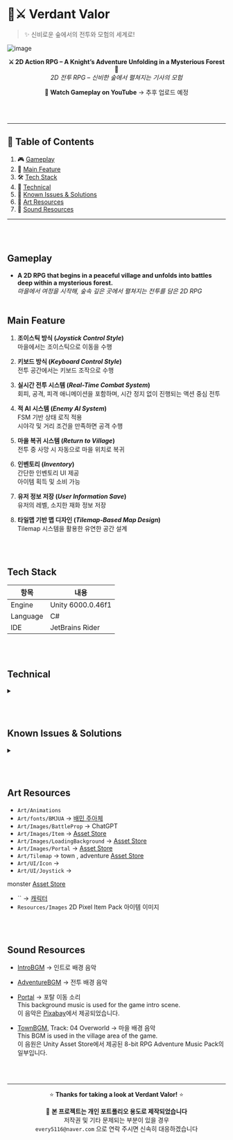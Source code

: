 # 🌿⚔️ Verdant Valor 
> ✨ 신비로운 숲에서의 전투와 모험의 세계로!

![image](https://github.com/user-attachments/assets/9bacff69-a94f-4ae6-a570-01383085a5fc)

<p align="center">
  <b>⚔️ 2D Action RPG – A Knight’s Adventure Unfolding in a Mysterious Forest 🌲</b> <br>
  <i>2D 전투 RPG – 신비한 숲에서 펼쳐지는 기사의 모험</i>
</p>

<p align="center">
    🎥 <b>Watch Gameplay on YouTube</b> → 추후 업로드 예정
</p>

<br><br>
<hr>

## 📑 Table of Contents

1. 🎮 [Gameplay](#gameplay)
2. 🧭 [Main Feature](#main-feature)
3. 🛠️ [Tech Stack](#tech-stack)
4. 🧪 [Technical](#technical)
5. 🐞 [Known Issues & Solutions](#known-issues--solutions)
6. 🎨 [Art Resources](#art-resources)
7. 🎵 [Sound Resources](#sound-resources)

<hr>
<br><br>

## Gameplay
- **A 2D RPG that begins in a peaceful village and unfolds into battles deep within a mysterious forest.**  
  _마을에서 여정을 시작해, 숲속 깊은 곳에서 펼쳐지는 전투를 담은 2D RPG_
<br><br>

## Main Feature
1.  **조이스틱 방식 (*Joystick Control Style*)**  
   마을에서는 조이스틱으로 이동을 수행

2. **키보드 방식 (*Keyboard Control Style*)**  
   전투 공간에서는 키보드 조작으로 수행

3. **실시간 전투 시스템 (*Real-Time Combat System*)**  
   회피, 공격, 피격 애니메이션을 포함하며, 시간 정지 없이 진행되는 액션 중심 전투

4. **적 AI 시스템 (*Enemy AI System*)**  
   FSM 기반 상태 로직 적용  
   시야각 및 거리 조건을 만족하면 공격 수행

5. **마을 복귀 시스템 (*Return to Village*)**  
   전투 중 사망 시 자동으로 마을 위치로 복귀

6. **인벤토리 (*Inventory*)**  
   간단한 인벤토리 UI 제공  
   아이템 획득 및 소비 가능

8. **유저 정보 저장 (*User Information Save*)**  
   유저의 레벨, 소지한 재화 정보 저장

9. **타일맵 기반 맵 디자인 (*Tilemap-Based Map Design*)**  
   Tilemap 시스템을 활용한 유연한 공간 설계

<br><br>

## Tech Stack

| 항목 | 내용 |
|------|------|
| Engine | Unity 6000.0.46f1 |
| Language | C# |
| IDE | JetBrains Rider |

<br><br>

## Technical

<details>
<summary></summary>
  
  - 
  
</details>

<br><br>

## Known Issues & Solutions

<details>
<summary></summary>
  
  - 
  
</details>

<br><br>

## Art Resources

- `Art/Animations`
- `Art/fonts/BMJUA` → [배민 주아체](https://noonnu.cc/font_page/53)
- `Art/Images/BattleProp` → ChatGPT
- `Art/Images/Item` → [Asset Store](https://assetstore.unity.com/packages/2d/gui/icons/2d-pixel-item-asset-pack-99645)
- `Art/Images/LoadingBackground` → [Asset Store](https://assetstore.unity.com/packages/2d/environments/background-for-mobile-games-portrait-2d-art-246460)
- `Art/Images/Portal` → [Asset Store](https://assetstore.unity.com/packages/vfx/particles/free-quick-effects-vol-1-304424)
- `Art/Tilemap` → town , adventure [Asset Store](https://assetstore.unity.com/packages/2d/environments/2d-pixel-art-platformer-biome-american-forest-255694)
- `Art/UI/Icon` →
- `Art/UI/Joystick` →

monster [Asset Store](https://assetstore.unity.com/packages/2d/characters/monsters-creatures-fantasy-167949)


- `` → [캐릭터](https://aamatniekss.itch.io/fantasy-knight-free-pixelart-animated-character)
- `Resources/Images` 2D Pixel Item Pack 아이템 이미지

<br><br>

## Sound Resources

- [IntroBGM](https://pixabay.com/music/solo-instruments-magic-forest-318165/) → 인트로 배경 음악  
- [AdventureBGM](https://pixabay.com/music/upbeat-black-box-hypocrisy-112160/) → 전투 배경 음악  
- [Portal](https://pixabay.com/sound-effects/magic-teleport-whoosh-352764/) → 포탈 이동 소리  
  This background music is used for the game intro scene.  
  이 음악은 [Pixabay](https://pixabay.com)에서 제공되었습니다.

- [TownBGM](https://assetstore.unity.com/packages/audio/music/electronic/8-bit-rpg-adventure-music-pack-184726), Track: 04 Overworld → 마을 배경 음악  
  This BGM is used in the village area of the game.  
  이 음원은 Unity Asset Store에서 제공된 8-bit RPG Adventure Music Pack의 일부입니다.



<br><br>

---

<div align="center">
  
⭐ **Thanks for taking a look at Verdant Valor!** ⭐

📌 **본 프로젝트는 개인 포트폴리오 용도로 제작되었습니다**  
저작권 및 기타 문제되는 부분이 있을 경우  
`every5116@naver.com` 으로 연락 주시면 신속히 대응하겠습니다

</div>
